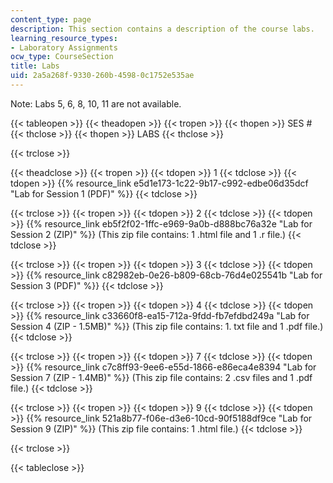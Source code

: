 ```yaml
---
content_type: page
description: This section contains a description of the course labs.
learning_resource_types:
- Laboratory Assignments
ocw_type: CourseSection
title: Labs
uid: 2a5a268f-9330-260b-4598-0c1752e535ae
---
```


Note: Labs 5, 6, 8, 10, 11 are not available.

{{< tableopen >}}
{{< theadopen >}}
{{< tropen >}}
{{< thopen >}}
SES #
{{< thclose >}}
{{< thopen >}}
LABS
{{< thclose >}}

{{< trclose >}}

{{< theadclose >}}
{{< tropen >}}
{{< tdopen >}}
1
{{< tdclose >}}
{{< tdopen >}}
{{% resource_link e5d1e173-1c22-9b17-c992-edbe06d35dcf "Lab for Session 1 (PDF)" %}}
{{< tdclose >}}

{{< trclose >}}
{{< tropen >}}
{{< tdopen >}}
2
{{< tdclose >}}
{{< tdopen >}}
{{% resource_link eb5f2f02-1ffc-e969-9a0b-d888bc76a32e "Lab for Session 2 (ZIP)" %}} (This zip file contains: 1 .html file and 1 .r file.)
{{< tdclose >}}

{{< trclose >}}
{{< tropen >}}
{{< tdopen >}}
3
{{< tdclose >}}
{{< tdopen >}}
{{% resource_link c82982eb-0e26-b809-68cb-76d4e025541b "Lab for Session 3 (PDF)" %}}
{{< tdclose >}}

{{< trclose >}}
{{< tropen >}}
{{< tdopen >}}
4
{{< tdclose >}}
{{< tdopen >}}
{{% resource_link c33660f8-ea15-712a-9fdd-fb7efdbd249a "Lab for Session 4 (ZIP - 1.5MB)" %}} (This zip file contains: 1. txt file and 1 .pdf file.)
{{< tdclose >}}

{{< trclose >}}
{{< tropen >}}
{{< tdopen >}}
7
{{< tdclose >}}
{{< tdopen >}}
{{% resource_link c7c8ff93-9ee6-e55d-1866-e86eca4e8394 "Lab for Session 7 (ZIP - 1.4MB)" %}} (This zip file contains: 2 .csv files and 1 .pdf file.)
{{< tdclose >}}

{{< trclose >}}
{{< tropen >}}
{{< tdopen >}}
9
{{< tdclose >}}
{{< tdopen >}}
{{% resource_link 521a8b77-f06e-d3e6-10cd-90f5188df9ce "Lab for Session 9 (ZIP)" %}} (This zip file contains: 1 .html file.)
{{< tdclose >}}

{{< trclose >}}

{{< tableclose >}}